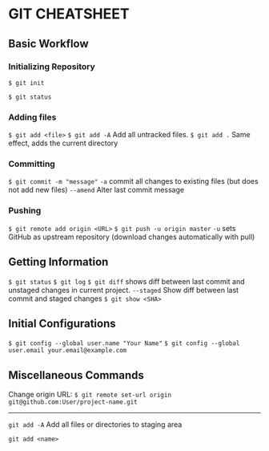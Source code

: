 # GIT CHEATSHEET

## Basic Workflow

### Initializing Repository

`$ git init`

`$ git status`

### Adding files

`$ git add <file>`
`$ git add -A`
Add all untracked files.
`$ git add .`
Same effect, adds the current directory

### Committing ###

`$ git commit -m "message"`
`-a`
commit all changes to existing files (but does not add new files)
`--amend`
Alter last commit message

### Pushing ###

`$ git remote add origin <URL>`
`$ git push -u origin master`
`-u`
sets GitHub as upstream repository (download changes automatically with pull)


## Getting Information

`$ git status`
`$ git log`
`$ git diff`
shows diff between last commit and unstaged changes in current project.
`--staged`
Show diff between last commit and staged changes
`$ git show <SHA>`

## Initial Configurations

`$ git config --global user.name "Your Name"`
`$ git config --global user.email your.email@example.com`

## Miscellaneous Commands

Change origin URL:
`$ git remote set-url origin git@github.com:User/project-name.git`

------------------------------------------------------------
`git add -A`
Add all files or directories to staging area

`git add <name>`
